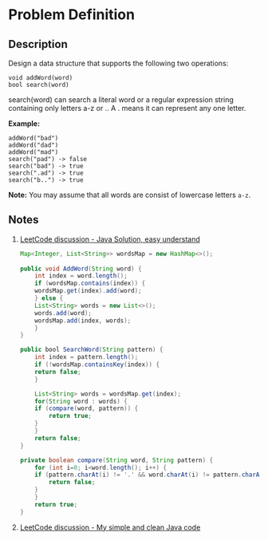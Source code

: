 # Problem Definition

## Description

Design a data structure that supports the following two operations:

```text
void addWord(word)
bool search(word)
```

search(word) can search a literal word or a regular expression string containing only letters a-z or .. A . means it can represent any one letter.

**Example:**

```text
addWord("bad")
addWord("dad")
addWord("mad")
search("pad") -> false
search("bad") -> true
search(".ad") -> true
search("b..") -> true
```

**Note:**
You may assume that all words are consist of lowercase letters `a-z`.

## Notes

1. [LeetCode discussion - Java Solution, easy understand](https://leetcode.com/problems/add-and-search-word-data-structure-design/discuss/59669/Java-Solution-easy-understand)

    ```java
    Map<Integer, List<String>> wordsMap = new HashMap<>();
  
    public void AddWord(String word) {
        int index = word.length();
        if (wordsMap.contains(index)) {
        wordsMap.get(index).add(word);
        } else {
        List<String> words = new List<>();
        words.add(word);
        wordsMap.add(index, words);
        }
    }

    public bool SearchWord(String pattern) {
        int index = pattern.length();
        if (!wordsMap.containsKey(index)) {
        return false;
        }

        List<String> words = wordsMap.get(index);
        for(String word : words) {
        if (compare(word, pattern)) {
            return true;
        }
        }
        return false;
    }

    private boolean compare(String word, String pattern) {
        for (int i=0; i<word.length(); i++) {
        if (pattern.charAt(i) != '.' && word.charAt(i) != pattern.charAt(i)) {
            return false;
        }
        }
        return true;
    }
    ```

1. [LeetCode discussion - My simple and clean Java code](https://leetcode.com/problems/add-and-search-word-data-structure-design/discuss/59554/My-simple-and-clean-Java-code)